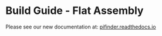 # Build Guide - Flat Assembly

Please see our new documentation at:
[pifinder.readthedocs.io](https://pifinder.readthedocs.io/en/release/build_guide.html)


